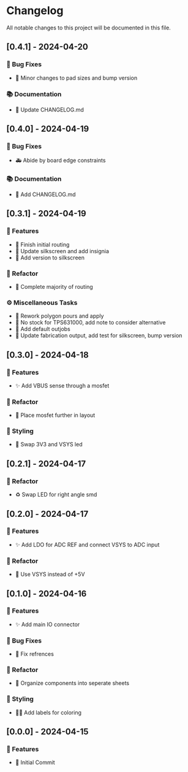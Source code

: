 # Changelog

All notable changes to this project will be documented in this file.

## [0.4.1] - 2024-04-20

### 🐛 Bug Fixes

- :bug: Minor changes to pad sizes and bump version

### 📚 Documentation

- :memo: Update CHANGELOG.md

## [0.4.0] - 2024-04-19

### 🐛 Bug Fixes

- :ambulance: Abide by board edge constraints

### 📚 Documentation

- :memo: Add CHANGELOG.md

## [0.3.1] - 2024-04-19

### 🚀 Features

- :construction: Finish initial routing
- :lipstick: Update silkscreen and add insignia
- :lipstick: Add version to silkscreen

### 🚜 Refactor

- :construction: Complete majority of routing

### ⚙️ Miscellaneous Tasks

- :construction: Rework polygon pours and apply
- :memo: No stock for TPS631000, add note to consider alternative
- :wrench: Add default outjobs
- :wrench: Update fabrication output, add test for silkscreen, bump version

## [0.3.0] - 2024-04-18

### 🚀 Features

- :sparkles: Add VBUS sense through a mosfet

### 🚜 Refactor

- :art: Place mosfet further in layout

### 🎨 Styling

- :construction: Swap 3V3 and VSYS led

## [0.2.1] - 2024-04-17

### 🚜 Refactor

- :recycle: Swap LED for right angle smd

## [0.2.0] - 2024-04-17

### 🚀 Features

- :sparkles: Add LDO for ADC REF and connect VSYS to ADC input

### 🚜 Refactor

- :truck: Use VSYS instead of +5V

## [0.1.0] - 2024-04-16

### 🚀 Features

- :sparkles: Add main IO connector

### 🐛 Bug Fixes

- :bug: Fix refrences

### 🚜 Refactor

- :art: Organize components into seperate sheets

### 🎨 Styling

- :technologist: Add labels for coloring

## [0.0.0] - 2024-04-15

### 🚀 Features

- :tada: Initial Commit

<!-- generated by git-cliff -->